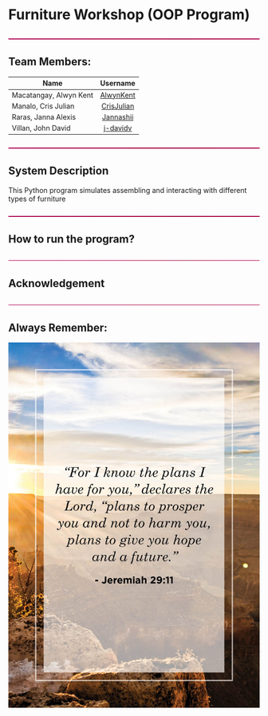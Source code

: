 # **Furniture Workshop (OOP Program)**

![alt text](https://github.com/y-kent/CS121LabAct3CS1203Group5/blob/master/BorderLine.gif "border")

## Team Members:
| Name                   | Username                                    | 
| ---------------------- | :-----------------------------------------: |
| Macatangay, Alwyn Kent | [AlwynKent](https://github.com/y-kent)      | 
| Manalo, Cris Julian    | [CrisJulian](https://github.com/CrisJulian) | 
| Raras, Janna Alexis    | [Jannashii](https://github.com/Jannashii)   |
| Villan, John David     | [j-davidv](https://github.com/j-davidv)     |

![alt text](https://github.com/y-kent/CS121LabAct3CS1203Group5/blob/master/BorderLine.gif "border")
## System Description
This Python program simulates assembling and interacting with different types of furniture

![alt text](https://github.com/y-kent/CS121LabAct3CS1203Group5/blob/master/BorderLine.gif "border")

## How to run the program?

![alt text](https://github.com/y-kent/CS121LabAct3CS1203Group5/blob/master/BorderLine.gif "border")

## Acknowledgement

![alt text](https://github.com/y-kent/CS121LabAct3CS1203Group5/blob/master/BorderLine.gif "border")

## Always Remember:
![alt text](bible-verses-about-hope-1-1585157294-1.jpg) 
